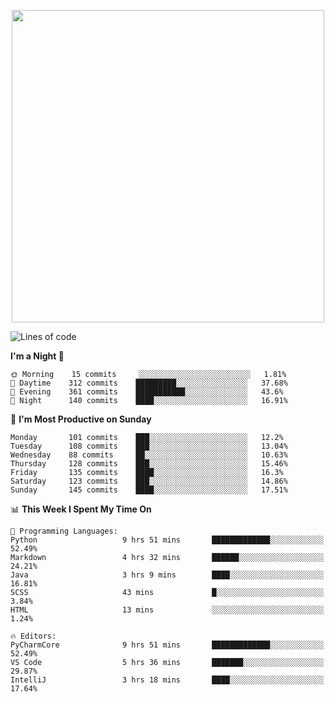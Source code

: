 <!--

[![Hits](https://hits.seeyoufarm.com/api/count/incr/badge.svg?url=https%3A%2F%2Fgithub.com/sangm1n)](https://hits.seeyoufarm.com) 
[![Repos Badge](https://badges.pufler.dev/repos/sangm1n)](https://badges.pufler.dev)
[![Github Badge](http://img.shields.io/badge/-github-black?style=flat-square&logo=github&logoColor=white&link=https:https://github.com/sangm1n/)](https://github.com/sangm1n/)
[![Netlify Badge](https://img.shields.io/badge/-TIL-00C7B7?style=flat-square&logo=Netlify&logoColor=white&link=https://sangminlog.netlify.com)](https://sangminlog.netlify.com)
[![Hugo Badge](https://img.shields.io/badge/-techblog-FF4088?style=flat-square&logo=Hugo&logoColor=white&link=https://sangm1n.github.io)](https://sangm1n.github.io)
[![Mail Badge](http://img.shields.io/badge/-mail-D14836?style=flat-square&logo=Gmail&logoColor=white&link=mailto:dltkd96als@naver.com)](mailto:dltkd96als@naver.com/)

![Lines of code](https://img.shields.io/badge/From%20Hello%20World%20I%27ve%20Written-3.9%20million%20lines%20of%20code-blue)
-->

<!--  -->

<p align="center">
  <a href="https://sangm1n.github.io/">
    <img src="https://user-images.githubusercontent.com/46131688/100516133-08bf3880-31c5-11eb-97ce-0548a7b3a35a.png" width="500">
  </a>
</p>

<!--START_SECTION:waka-->
![Lines of code](https://img.shields.io/badge/From%20Hello%20World%20I%27ve%20Written-5.5%20million%20lines%20of%20code-blue)

**I'm a Night 🦉** 

```text
🌞 Morning    15 commits     ░░░░░░░░░░░░░░░░░░░░░░░░░   1.81% 
🌆 Daytime    312 commits    █████████░░░░░░░░░░░░░░░░   37.68% 
🌃 Evening    361 commits    ███████████░░░░░░░░░░░░░░   43.6% 
🌙 Night      140 commits    ████░░░░░░░░░░░░░░░░░░░░░   16.91%

```
📅 **I'm Most Productive on Sunday** 

```text
Monday       101 commits    ███░░░░░░░░░░░░░░░░░░░░░░   12.2% 
Tuesday      108 commits    ███░░░░░░░░░░░░░░░░░░░░░░   13.04% 
Wednesday    88 commits     ██░░░░░░░░░░░░░░░░░░░░░░░   10.63% 
Thursday     128 commits    ███░░░░░░░░░░░░░░░░░░░░░░   15.46% 
Friday       135 commits    ████░░░░░░░░░░░░░░░░░░░░░   16.3% 
Saturday     123 commits    ███░░░░░░░░░░░░░░░░░░░░░░   14.86% 
Sunday       145 commits    ████░░░░░░░░░░░░░░░░░░░░░   17.51%

```


📊 **This Week I Spent My Time On** 

```text
💬 Programming Languages: 
Python                   9 hrs 51 mins       █████████████░░░░░░░░░░░░   52.49% 
Markdown                 4 hrs 32 mins       ██████░░░░░░░░░░░░░░░░░░░   24.21% 
Java                     3 hrs 9 mins        ████░░░░░░░░░░░░░░░░░░░░░   16.81% 
SCSS                     43 mins             █░░░░░░░░░░░░░░░░░░░░░░░░   3.84% 
HTML                     13 mins             ░░░░░░░░░░░░░░░░░░░░░░░░░   1.24%

🔥 Editors: 
PyCharmCore              9 hrs 51 mins       █████████████░░░░░░░░░░░░   52.49% 
VS Code                  5 hrs 36 mins       ███████░░░░░░░░░░░░░░░░░░   29.87% 
IntelliJ                 3 hrs 18 mins       ████░░░░░░░░░░░░░░░░░░░░░   17.64%

```


<!--END_SECTION:waka-->


<!--
**sangm1n/sangm1n** is a ✨ _special_ ✨ repository because its `README.md` (this file) appears on your GitHub profile.

Here are some ideas to get you started:

- 🔭 I’m currently working on ...
- 🌱 I’m currently learning ...
- 👯 I’m looking to collaborate on ...
- 🤔 I’m looking for help with ...
- 💬 Ask me about ...
- 📫 How to reach me: ...
- 😄 Pronouns: ...
- ⚡ Fun fact: ...

https://shields.io/
-->


